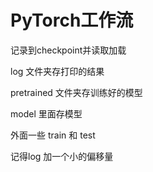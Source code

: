 # PyTorch工作流

记录到checkpoint并读取加载



log 文件夹存打印的结果

pretrained 文件夹存训练好的模型

model 里面存模型

外面一些 train 和 test



记得log 加一个小的偏移量